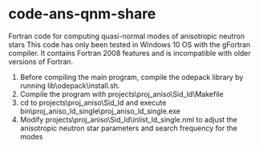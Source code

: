 # code-ans-qnm-share
Fortran code for computing quasi-normal modes of anisotropic neutron stars
This code has only been tested in Windows 10 OS with the gFortran compiler. It contains Fortran 2008 features and is incompatible with older versions of Fortran.

1. Before compiling the main program, compile the odepack library by running lib\odepack\install.sh.
2. Compile the program with projects\proj_aniso\Sid_ld\Makefile
3. cd to projects\proj_aniso\Sid_ld and execute bin\proj_aniso_ld_single\proj_aniso_ld_single.exe
4. Modify projects\proj_aniso\Sid_ld\inlist_ld_single.nml to adjust the anisotropic neutron star parameters and search frequency for the modes
